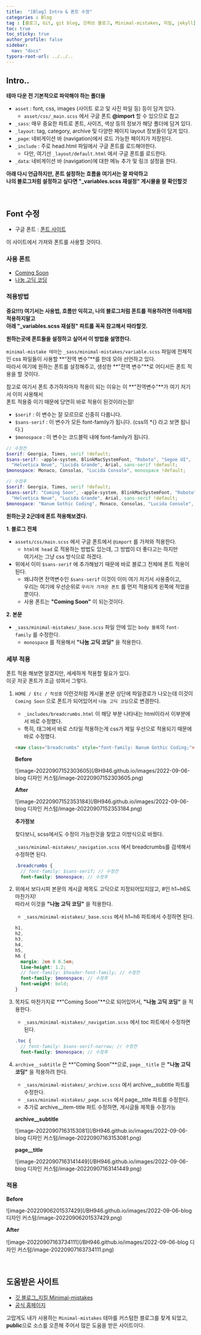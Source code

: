 ```yaml
---
title:  "[Blog] Intro & 폰트 수정"
categories : Blog
tag : [블로그, Git, git blog, 깃허브 블로그, Minimal-mistakes, 지킬, jekyll]
toc: true
toc_sticky: true
author_profile: false
sidebar:
  nav: "docs"
typora-root-url: ../../..
---
```




## Intro.. 

**테마 다운 전 기본적으로 파악해야 하는 폴더들**

- `asset` : font, css, images (사이트 로고 및 사진 파일 등) 등이 담겨 있다.
  * `asset/css/_main.scss` 에서 구글 폰트 **@import** 할 수 있으므로 참고
- `_sass`: 매우 중요한 파트로 폰트, 사이즈, 색상 등의 정보가 해당 폴더에 담겨 있다.
- `_layout`: tag, category, archive 및 다양한 페이지 layout 정보들이 담겨 있다.
- `_page`: 네비게이션 바 (navigation)에서 로드 가능한 페이지가 저장된다.
- `_include` : 주로 head.html 파일에서 구글 폰트를 로드해야한다.
  * 다만, 여기선 `_layout/default.html` 에서 구글 폰트를 로드한다.
- `_data`: 네비게이션 바 (navigation)에 대한 메뉴 추가 및 링크 설정을 한다.



**아래 다시 언급하지만, 폰트 설정하는 흐름을 여기서는 잘 파악하고  
나의 블로그처럼 설정하고 싶다면 "_variables.scss 재설정" 게시물을 잘 확인할것**

<br>

## Font 수정

* 구글 폰트 : [폰트 사이트](https://fonts.google.com/)

이 사이트에서 가져와 폰트를 사용할 것이다.



### 사용 폰트

* [Coming Soon](https://fonts.google.com/specimen/Coming+Soon?preview.text_type=custom&selection.family=Roboto:wght@100&query=com)
* [나눔 고딕 코딩](https://fonts.google.com/specimen/Nanum+Gothic+Coding?preview.text_type=custom&selection.family=Roboto:wght@100&query=nanum)





### 적용방법

**중요!!!) 여기서는 사용법, 흐름만 익히고, 나의 블로그처럼 폰트를 적용하려면 아래처럼 적용하지말고   
아래 "_variables.scss 재설정" 파트를 꼭꼭 참고해서 따라할것.**



**원하는곳에 폰트들을 설정하고 싶어서 이 방법을 설명한다.**

`minimal-mistake 테마`는 `_sass/minimal-mistakes/variable.scss` 파일에 전체적인 css 파일들이 사용할 **“전역 변수”**를 한데 모아 선언하고 있다.  
따라서 여기에 원하는 폰트를 설정해주고, 생성한 **"전역 변수"**로 어디서든 폰트 적용을 할 것이다.  

참고로 여기서 폰트 추가하자마자 적용이 되는 이유는 이 **"전역변수"**가 여기 저기서 이미 사용해서  
폰트 적용중 이기 때문에 당연히 바로 적용이 된것이라는점!

- `$serif` : 이 변수는 잘 모르므로 신중히 다룹니다.
- `$sans-serif` : 이 변수가 모든 font-family가 됩니다. (css의 *{} 라고 보면 됩니다.)
- `$monospace` : 이 변수는 코드블럭 내에 font-family가 됩니다.

```scss
// 수정전
$serif: Georgia, Times, serif !default;
$sans-serif: -apple-system, BlinkMacSystemFont, "Roboto", "Segoe UI",
  "Helvetica Neue", "Lucida Grande", Arial, sans-serif !default;
$monospace: Monaco, Consolas, "Lucida Console", monospace !default;

// 수정후
$serif: Georgia, Times, serif !default;
$sans-serif: "Coming Soon", -apple-system, BlinkMacSystemFont, "Roboto", "Segoe UI",
  "Helvetica Neue", "Lucida Grande", Arial, sans-serif !default;
$monospace: "Nanum Gothic Coding", Monaco, Consolas, "Lucida Console", monospace !default;
```



**원하는곳 2군데에 폰트 적용해보겠다.**

**1. 블로그 전체**

* `assets/css/main.scss` 에서 구글 폰트에서 `@import` 를 가져와 적용한다.
  * `html에 head` 로 적용하는 방법도 있는데, 그 방법이 더 좋다고는 하지만  
    여기서는 그냥 css 방식으로 하겠다.
* 위에서 이미 `$sans-serif` 에 추가해놨기 때문에 바로 블로그 전체에 폰트 적용이 된다.
  * 왜냐하면 전역변수인 `$sans-serif` 이것이 이미 여기 저기서 사용중이고,  
    우리는 여기에 우선순위로 `우리가 가져온 폰트` 를 먼저 적용되게 왼쪽에 적었을 뿐이다. 
  * 사용 폰트는 **"Coming Soon"** 이 되는것이다.



**2. 본문**

* `_sass/minimal-mistakes/_base.scss` 파일 안에 있는 `body 블록`의 `font-family` 를 수정한다.
  * `monospace` 를 적용해서 **"나눔 고딕 코딩"** 을 적용한다.





### 세부 적용

폰트 적용 해보면 알겠지만, 세세하게 적용할 필요가 있다.  
이곳 저곳 폰트가 조금 섞여서 그렇다.



1. `HOME / Etc / 작성중` 이런것처럼 게시물 본문 상단에 파일경로가 나오는데 이것이 `Coming Soon` 으로 
   폰트가 되어있어서 `나눔 고딕 코딩`으로 변경한다.

   * `_includes/breadcrumbs.html` 이 해당 부분 나타내는 html이라서 이부분에서 바로 수정했다.
   * 특히, 태그에서 바로 스타일 적용하는게 css가 제일 우선으로 적용되기 때문에 바로 수정했다.

   ```html
   <nav class="breadcrumbs" style="font-family: Nanum Gothic Coding;">
   ```

   

   **Before**

   ![image-20220907152303605](/BH946.github.io/images/2022-09-06-blog 디자인 커스텀/image-20220907152303605.png)

   

   **After**

   ![image-20220907152353184](/BH946.github.io/images/2022-09-06-blog 디자인 커스텀/image-20220907152353184.png)

   

   **추가정보** 

   찾다보니, scss에서도 수정이 가능한것을 찾았고 이방식으로 바꿨다.

   `_sass/minimal-mistakes/_navigation.scss` 에서 breadcrumbs를 검색해서 수정하면 된다.

   ```scss
   .breadcrumbs {
     // font-family: $sans-serif; // 수정전
     font-family: $monospace; // 수정후
   ```
   
   

2. 위에서 보다시피 본문의 게시글 제목도 고딕으로 지정되어있지않고, #인 h1~h6도 마찬가지!  
   따라서 이것을 **"나눔 고딕 코딩"** 을 적용한다.

   * `_sass/minimal-mistakes/_base.scss` 에서 h1~h6 파트에서 수정하면 된다.

   ```scss
   h1,
   h2,
   h3,
   h4,
   h5,
   h6 {
     margin: 2em 0 0.5em;
     line-height: 1.2;
     // font-family: $header-font-family; // 수정전
     font-family: $monospace; // 수정후
     font-weight: bold;
   }
   ```

   

3. 목차도 마찬가지로 **"Coming Soon"**으로 되어있어서, **"나눔 고딕 코딩"** 을 적용한다.

   * `_sass/minimal-mistakes/_navigation.scss` 에서 toc 파트에서 수정하면 된다.

   ```scss
   .toc {
     // font-family: $sans-serif-narrow; // 수정전
     font-family: $monospace; // 수정후
   ```

   

4. `archive__subtitle` 은 **"Coming Soon"**으로, `page__title` 은 **"나눔 고딕 코딩"** 을 적용하려 한다.

   * `_sass/minimal-mistakes/_archive.scss` 에서 archive__subtitle 파트를 수정한다.
   * `_sass/minimal-mistakes/_page.scss` 에서 page__title 파트를 수정한다.
   * 추가로 archive__item-title 파트 수정하면, 게시글들 제목들 수정가능

   **archive__subtitle** 

   ![image-20220907163153081](/BH946.github.io/images/2022-09-06-blog 디자인 커스텀/image-20220907163153081.png)

   **page__title** 

   ![image-20220907163141449](/BH946.github.io/images/2022-09-06-blog 디자인 커스텀/image-20220907163141449.png)





### 적용

**Before**

![image-20220906201537429](/BH946.github.io/images/2022-09-06-blog 디자인 커스텀/image-20220906201537429.png)



**After**

![image-20220907163734111](/BH946.github.io/images/2022-09-06-blog 디자인 커스텀/image-20220907163734111.png)

<br>

## 도움받은 사이트

* [깃 블로그_지킬 Minimal-mistakes](https://ansohxxn.github.io/)
* [공식 홈페이지](https://mmistakes.github.io/minimal-mistakes/docs/stylesheets/#font-stacks)



고맙게도 내가 사용하는 `Minimal-mistakes` 테마를 커스텀한 블로그를 찾게 되었고,  
**public**으로 소스를 오픈해 주어서 많은 도움을 받은 사이트이다.
